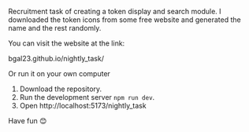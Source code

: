 Recruitment task of creating a token display and search module.
I downloaded the token icons from some free website and generated the name and the rest randomly.

You can visit the website at the link:

<a>bgal23.github.io/nightly_task/</a>

Or run it on your own computer

<ol>
<li>Download the repository.</li>
<li>Run the development server <code>npm run dev</code>.</li>
<li>Open <a>http://localhost:5173/nightly_task</a></li>
</ol>

Have fun 😊
